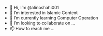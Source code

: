 - 👋 Hi, I’m @alinoshahi001
- 👀 I’m interested in Islamic Content
- 🌱 I’m currently learning Computer Operation
- 💞️ I’m looking to collaborate on ...
- 📫 How to reach me ...

<!---
alinoshahi001/alinoshahi001 is a ✨ special ✨ repository because its `README.md` (this file) appears on your GitHub profile.
You can click the Preview link to take a look at your changes.
--->
